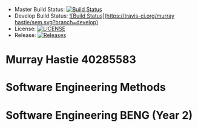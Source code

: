 - Master Build Status: [![Build Status](https://travis-ci.com/murrayhastie/sem.svg?branch=main)](https://travis-ci.com/murrayhastie/sem)
- Develop Build Status: [![Build Status](https://travis-ci.org/murray hastie/sem.svg?branch=develop)](https://travis-ci.org/murrayhastie/sem)
- License: [![LICENSE](https://img.shields.io/github/license/murrayhastie/sem.svg?style=flat-square)](https://github.com/<github-username>/sem/blob/master/LICENSE)
- Release: [![Releases](https://img.shields.io/github/release/murrayhastie/sem/all.svg?style=flat-square)](https://github.com/<github-username>/sem/releases)

# Murray Hastie 40285583
# Software Engineering Methods
# Software Engineering BENG (Year 2)
